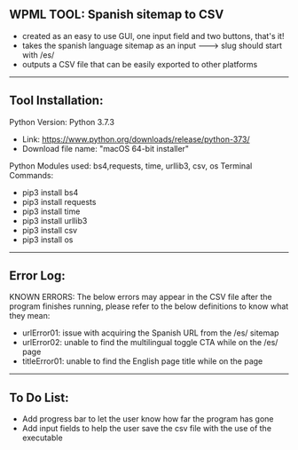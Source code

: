 WPML TOOL: Spanish sitemap to CSV
------------
- created as an easy to use GUI, one input field and two buttons, that's it!
- takes the spanish language sitemap as an input
---> slug should start with /es/
- outputs a CSV file that can be easily exported to other platforms


____________
Tool Installation:
------------
Python Version: Python 3.7.3
- Link: https://www.python.org/downloads/release/python-373/
- Download file name: "macOS 64-bit installer"


Python Modules used: bs4,requests, time, urllib3, csv, os
Terminal Commands:
- pip3 install bs4
- pip3 install requests
- pip3 install time
- pip3 install urllib3
- pip3 install csv
- pip3 install os


____________
Error Log:
------------
KNOWN ERRORS: The below errors may appear in the CSV file after the program finishes running, please refer to the below definitions to know what they mean:
- urlError01: issue with acquiring the Spanish URL from the /es/ sitemap
- urlError02: unable to find the multilingual toggle CTA while on the /es/ page
- titleError01: unable to find the English page title while on  the page


____________
To Do List:
------------
- Add progress bar to let the user know how far the program has gone
- Add input fields to help the user save the csv file with the use of the executable

